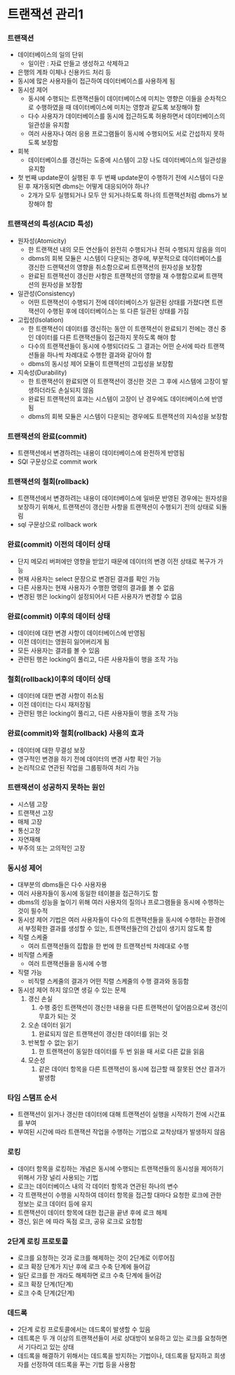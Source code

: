 # 트랜잭션 관리1

### 트랜잭션

- 데이터베이스의 일의 단위
    - 일이란 : 자료 만들고 생성하고 삭제하고
- 은행의 계좌 이체나 신용카드 처리 등
- 동시에 많은 사용자들이 접근하여 데이터베이스를 사용하게 됨
- 동시성 제어
    - 동시에 수행되는 트랜잭션들이 데이터베이스에 미치는 영향은 이들을 순차적으로 수행하였을 때 데이터베이스에 미치는 영향과 같도록 보장해야 함
    - 다수 사용자가 데이터베이스를 동시에 접근하도록 허용하면서 데이터베이스의 일관성을 유지함
    - 여러 사용자나 여러 응용 프로그램들이 동시에 수행되어도 서로 간섭하지 못하도록 보장함
- 회복
    - 데이터베이스를 갱신하는 도중에 시스템이 고장 나도 데이터베이스의 일관성을 유지함
- 첫 번째 update문이 실행된 후 두 번째 update문이 수행하기 전에 시스템이 다운된 후 재가동되면 dbms는 어떻게 대응되어야 하나?
    - 2개가 모두 실행되거나 모두 안 되거나하도록 하나의 트랜잭션처럼 dbms가 보장해야 함

### 트랜잭션의 특성(ACID 특성)

- 원자성(Atomicity)
    - 한 트랜잭션 내의 모든 연산들이 완전히 수행되거나 전혀 수행되지 않음을 의미
    - dbms의 회복 모듈은 시스템이 다운되는 경우에, 부분적으로 데이터베이스를 갱신한 드랜택션의 영향을 취소함으로써 트랜잭션의 원자성을 보장함
    - 완료된 트랜잭션이 갱신한 사항은 트랜잭션의 영향을 재 수행함으로써 트랜잭션의 원자성을 보장함
- 일관성(Consistency)
    - 어떤 트랜잭션이 수행되기 전에 데이터베이스가 일관된 상태를 가졌다면 트랜잭션이 수행된 후에 데이터베이스는 또 다른 일관된 상태를 가짐
- 고립성(Isolation)
    - 한 트랜잭션이 데이터를 갱신하는 동안 이 트랜잭션이 완료되기 전에는 갱신 중인 데이터를 다른 트랜잭션들이 접근하지 못하도록 해야 함
    - 다수의 트랜잭션들이 동시에 수행되더라도 그 결과는 어떤 순서에 따라 트랜잭션들을 하나씩 차례대로 수행한 결과와 같아야 함
    - dbms의 동시성 제어 모듈이 트랜잭션의 고립성을 보장함
- 지속성(Durability)
    - 한 트랜잭션이 완료되면 이 트랜잭션이 갱신한 것은 그 후에 시스템에 고장이 발생하더라도 손실되지 않음
    - 완료된 트랜잭션의 효과는 시스템이 고장이 난 경우에도 데이터베이스에 반영됨
    - dbms의 회복 모듈은 시스템이 다운되는 경우에도 트랜잭션의 지속성을 보장함

### 트랜잭션의 완료(commit)

- 트랜잭션에서 변경하려는 내용이 데이터베이스에 완전하게 반영됨
- SQl 구문상으로 commit work

### 트랜잭션의 철회(rollback)

- 트랜잭션에서 변경하려는 내용이 데이터베이스에 일바문 반영된 경우에는 원자성을 보장하기 위해서, 트랜잭션이 갱신한 사항을 트랜잭션이 수행되기 전의 상태로 되돌림
- sql 구문상으로 rollback work

### 완료(commit) 이전의 데이터 상태

- 단지 메모리 버퍼에만 영향을 받았기 때문에 데이터의 변경 이전 상태로 복구가 가능
- 현재 사용자는 select 문장으로 변경된 결과를 확인 가능
- 다른 사용자는 현재 사용자가 수행한 명령의 결과를 볼 수 없음
- 변경된 행은 locking이 설정되어서 다른 사용자가 변경할 수 없음

### 완료(commit) 이후의 데이터 상태

- 데이터에 대한 변경 사항이 데이터베이스에 반영됨
- 이전 데이터는 영원히 잃어버리게 됨
- 모든 사용자는 결과를 볼 수 있음
- 관련된 행은 locking이 풀리고, 다른 사용자들이 행을 조작 가능

### 철회(rollback)이후의 데이터 상태

- 데이터에 대한 변경 사항이 취소됨
- 이전 데이터는 다시 재저장됨
- 관련된 행은 locking이 풀리고, 다른 사용자들이 행을 조작 가능

### 완료(commit)와 철회(rollback) 사용의 효과

- 데이터에 대한 무결성 보장
- 영구적인 변경을 하기 전에 데이터의 변경 사항 확인 가능
- 논리적으로 연관된 작업을 그룹핑하여 처리 가능

### 트랜잭션이 성공하지 못하는 원인

- 시스템 고장
- 트랜잭션 고장
- 매체 고장
- 통신고장
- 자연재해
- 부주의 또는 고의적인 고장

### 동시성 제어

- 대부분의 dbms들은 다수 사용자용
- 여러 사용자들이 동시에 동일한 테이블을 접근하기도 함
- dbms의 성능을 높이기 위해 여러 사용자의 질의나 프로그램들을 동시에 수행하는 것이 필수적
- 동시성 제어 기법은 여러 사용자들이 다수의 트랜잭션들을 동시에 수행하는 환경에서 부정확한 결과를 생성할 수 있는, 트랜잭션들간의 간섭이 생기지 않도록 함
- 직렬 스케줄
    - 여러 트랜잭션들의 집합을 한 번에 한 트랜잭션씩 차례대로 수행
- 비직렬 스케줄
    - 여러 트랜잭션들을 동시에 수행
- 직렬 가능
    - 비직렬 스케줄의 결과가 어떤 직렬 스케줄의 수행 결과와 동등함
- 동시성 제어 하지 않으면 생길 수 있는 문제
    1. 갱신 손실
        1. 수행 중인 트랜잭션이 갱신한 내용을 다른 트랜잭션이 덮어씀으로써 갱신이 무효가 되는 것
    2. 오손 데이터 읽기
        1. 완료되지 않은 트랜잭션이 갱신한 데이터를 읽는 것
    3. 반복할 수 없는 읽기
        1. 한 트랜잭션이 동일한 데이터를 두 번 읽을 때 서로 다른 값을 읽음
    4. 모순성
        1. 같은 데이터 항목을 다른 트랜잭션이 동시에 접근할 때 잘못된 연산 결과가 발생함

### 타임 스탬프 순서

- 트랜잭션이 읽거나 갱신한 데이터에 대해 트랜잭션이 실행을 시작하기 전에 시간표를 부여
- 부여된 시간에 따라 트랜잭션 작업을 수행하는 기법으로 교착상태가 발생하지 않음

### 로킹

- 데이터 항목을 로킹하는 개념은 동시에 수행되는 트랜잭션들의 동시성을 제어하기 위해서 가장 널리 사용되는 기법
- 로크는 데이터베이스 내의 각 데이터 항목과 연관된 하나의 변수
- 각 트랜잭션이 수행을 시작하여 데이터 항목을 접근할 대마다 요청한 로크에 관한 정보는 로크 데이터 등에 유지
- 트랜잭션이 데이터 항목에 대한 접근을 끝낸 후에 로크 해제
- 갱신, 읽은 에 따라 독점 로크, 공유 로크로 요청함

### 2단계 로킹 프로토콜

- 로크를 요청하는 것과 로크를 해제하는 것이 2단계로 이루어짐
- 로크 확장 단계가 지난 후에 로크 수축 단계에 들어감
- 일단 로크를 한 개라도 해제하면 로크 수축 단계에 들어감
- 로크 확장 단계(1단계)
- 로크 수축 단계(2단계)

### 데드록

- 2단계 로킹 프로토콜에서는 데드록이 발생할 수 있음
- 데트록은 두 개 이상의 트랜잭션들이 서로 상대방이 보유하고 있는 로크를 요청하면서 기다리고 있는 상태
- 데드록을 해결하기 위해서는 데드록을 방지하는 기법이나, 데드록을 탐지하고 희생자를 선정하여 데드록을 푸는 기법 등을 사용함